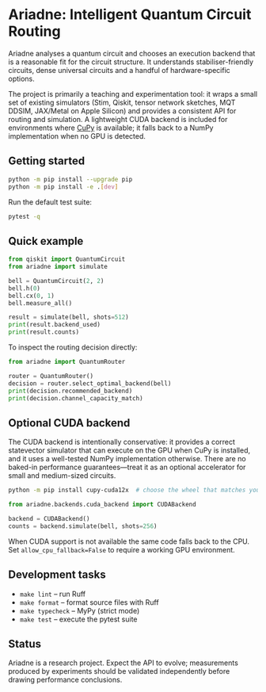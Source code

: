 ﻿# Ariadne: Intelligent Quantum Circuit Routing

Ariadne analyses a quantum circuit and chooses an execution backend that is a
reasonable fit for the circuit structure.  It understands stabiliser-friendly
circuits, dense universal circuits and a handful of hardware-specific options.

The project is primarily a teaching and experimentation tool: it wraps a small
set of existing simulators (Stim, Qiskit, tensor network sketches, MQT DDSIM,
JAX/Metal on Apple Silicon) and provides a consistent API for routing and
simulation.  A lightweight CUDA backend is included for environments where
[CuPy](https://cupy.dev/) is available; it falls back to a NumPy implementation
when no GPU is detected.

## Getting started

```bash
python -m pip install --upgrade pip
python -m pip install -e .[dev]
```

Run the default test suite:

```bash
pytest -q
```

## Quick example

```python
from qiskit import QuantumCircuit
from ariadne import simulate

bell = QuantumCircuit(2, 2)
bell.h(0)
bell.cx(0, 1)
bell.measure_all()

result = simulate(bell, shots=512)
print(result.backend_used)
print(result.counts)
```

To inspect the routing decision directly:

```python
from ariadne import QuantumRouter

router = QuantumRouter()
decision = router.select_optimal_backend(bell)
print(decision.recommended_backend)
print(decision.channel_capacity_match)
```

## Optional CUDA backend

The CUDA backend is intentionally conservative: it provides a correct
statevector simulator that can execute on the GPU when CuPy is installed, and it
uses a well-tested NumPy implementation otherwise.  There are no baked-in
performance guarantees—treat it as an optional accelerator for small and
medium-sized circuits.

```bash
python -m pip install cupy-cuda12x  # choose the wheel that matches your driver
```

```python
from ariadne.backends.cuda_backend import CUDABackend

backend = CUDABackend()
counts = backend.simulate(bell, shots=256)
```

When CUDA support is not available the same code falls back to the CPU.  Set
``allow_cpu_fallback=False`` to require a working GPU environment.

## Development tasks

- `make lint` – run Ruff
- `make format` – format source files with Ruff
- `make typecheck` – MyPy (strict mode)
- `make test` – execute the pytest suite

## Status

Ariadne is a research project.  Expect the API to evolve; measurements produced
by experiments should be validated independently before drawing performance
conclusions.